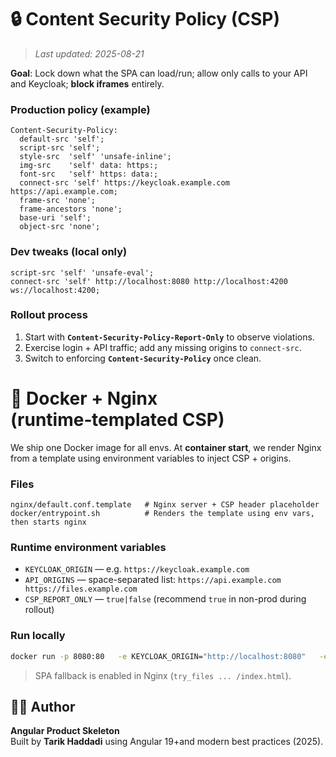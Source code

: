 # 🔒 Content Security Policy (CSP)

> _Last updated: 2025-08-21_

**Goal**: Lock down what the SPA can load/run; allow only calls to your API and Keycloak; **block iframes** entirely.

### Production policy (example)

```
Content-Security-Policy:
  default-src 'self';
  script-src 'self';
  style-src  'self' 'unsafe-inline';
  img-src    'self' data: https:;
  font-src   'self' https: data:;
  connect-src 'self' https://keycloak.example.com https://api.example.com;
  frame-src 'none';
  frame-ancestors 'none';
  base-uri 'self';
  object-src 'none';
```

### Dev tweaks (local only)

```
script-src 'self' 'unsafe-eval';
connect-src 'self' http://localhost:8080 http://localhost:4200 ws://localhost:4200;
```

### Rollout process

1. Start with **`Content-Security-Policy-Report-Only`** to observe violations.
2. Exercise login + API traffic; add any missing origins to `connect-src`.
3. Switch to enforcing **`Content-Security-Policy`** once clean.

# 🐳 Docker + Nginx (runtime‑templated CSP)

We ship one Docker image for all envs. At **container start**, we render Nginx from a template using environment variables to inject CSP + origins.

### Files

```
nginx/default.conf.template   # Nginx server + CSP header placeholder
docker/entrypoint.sh          # Renders the template using env vars, then starts nginx
```

### Runtime environment variables

- `KEYCLOAK_ORIGIN` — e.g. `https://keycloak.example.com`
- `API_ORIGINS` — space-separated list: `https://api.example.com https://files.example.com`
- `CSP_REPORT_ONLY` — `true|false` (recommend `true` in non-prod during rollout)

### Run locally

```bash
docker run -p 8080:80   -e KEYCLOAK_ORIGIN="http://localhost:8080"   -e API_ORIGINS="http://localhost:5000"   -e CSP_REPORT_ONLY=true   myorg/ai-product:dev-1.0.0
```

> SPA fallback is enabled in Nginx (`try_files ... /index.html`).

## 🧑‍💻 Author

**Angular Product Skeleton**  
Built by **Tarik Haddadi** using Angular 19+and modern best practices (2025).
